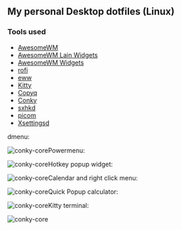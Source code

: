## My personal Desktop dotfiles (Linux)

### Tools used

* [AwesomeWM](https://github.com/awesomeWM/awesome)
* [AwesomeWM Lain Widgets](https://github.com/lcpz/lain)
* [AwesomeWM Widgets](https://github.com/streetturtle/awesome-wm-widgets)
* [rofi](https://github.com/davatorium/rofi)
* [eww](https://github.com/elkowar/eww)
* [Kitty](https://sw.kovidgoyal.net/kitty/)
* [Copyq](https://github.com/hluk/CopyQ)
* [Conky](https://github.com/brndnmtthws/conky)
* [sxhkd](https://github.com/baskerville/sxhkd)
* [picom](https://github.com/FT-Labs/picom)
* [Xsettingsd](https://codeberg.org/derat/xsettingsd)


dmenu:
<div style="float:left">
<img alt=conky-core src=https://raw.githubusercontent.com/madhur/dotfiles/main/rofi.png />
</div>

<div style="float:clear"></div>

Powermenu:
<div style="float:left">
<img alt=conky-core src=https://raw.githubusercontent.com/madhur/dotfiles/main/powermenu.png />
</div>


<div style="float:clear"></div>

Hotkey popup widget:
<div style="float:left">
<img alt=conky-core src=https://raw.githubusercontent.com/madhur/dotfiles/main/hotkey_popup.png />
</div>

<div style="float:clear"></div>

Calendar and right click menu:
<div style="float:left">
<img alt=conky-core src=https://raw.githubusercontent.com/madhur/dotfiles/main/jgmenu.png />
</div>


Quick Popup calculator:
<div style="float:left">
<img alt=conky-core src=https://raw.githubusercontent.com/madhur/dotfiles/main/popup_calculator.png />
</div>

Kitty terminal:
<div style="float:left">
<img alt=conky-core src=https://raw.githubusercontent.com/madhur/dotfiles/main/fastfetch.png />
</div>

<div style="float:clear"></div>


<div style="float:clear"></div>
<p/><p/><p/>
